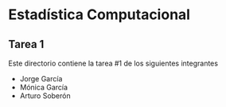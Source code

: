 # Estadística Computacional

## Tarea 1
Este directorio contiene la tarea #1 de los siguientes integrantes
- Jorge García
- Mónica García
- Arturo Soberón